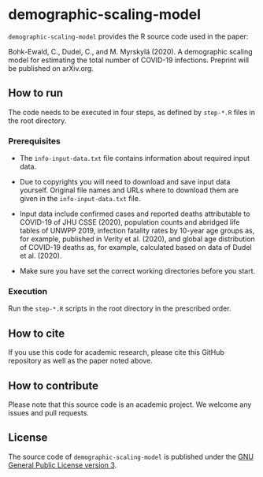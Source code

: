 # demographic-scaling-model

`demographic-scaling-model` provides the R source code used in the paper: 

Bohk-Ewald, C., Dudel, C., and M. Myrskylä (2020). A demographic scaling model for estimating the total number of COVID-19 infections. Preprint will be published on arXiv.org.

## How to run

The code needs to be executed in four steps, as defined by `step-*.R` files in the root directory.

### Prerequisites

- The `info-input-data.txt` file contains information about required input data.
  
- Due to copyrights you will need to download and save input data yourself. Original file names and URLs where to download them are given in the `info-input-data.txt` file. 

- Input data include confirmed cases and reported deaths attributable to COVID-19 of JHU CSSE (2020), population counts and abridged life tables of UNWPP 2019, infection fatality rates by 10-year age groups as, for example, published in Verity et al. (2020), and global age distribution of COVID-19 deaths as, for example, calculated based on data of Dudel et al. (2020).

- Make sure you have set the correct working directories before you start. 

### Execution

Run the `step-*.R` scripts in the root directory in the prescribed order.

## How to cite

If you use this code for academic research, please cite this GitHub repository as well as the paper noted above. 

## How to contribute

Please note that this source code is an academic project. We welcome any issues and pull requests.

## License

The source code of `demographic-scaling-model` is published under the [GNU General Public License version 3](https://www.gnu.org/licenses/gpl-3.0.en.html). 
